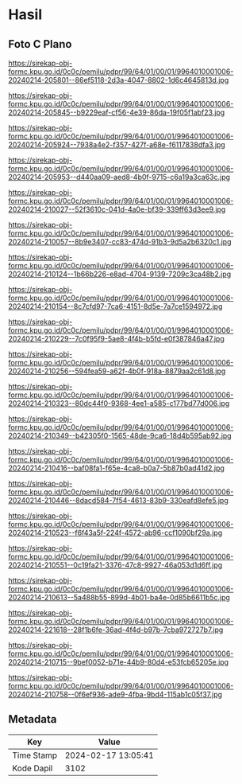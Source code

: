 # Hasil

## Foto C Plano

https://sirekap-obj-formc.kpu.go.id/0c0c/pemilu/pdpr/99/64/01/00/01/9964010001006-20240214-205801--86ef5118-2d3a-4047-8802-1d6c4645813d.jpg

https://sirekap-obj-formc.kpu.go.id/0c0c/pemilu/pdpr/99/64/01/00/01/9964010001006-20240214-205845--b9229eaf-cf56-4e39-86da-19f05f1abf23.jpg

https://sirekap-obj-formc.kpu.go.id/0c0c/pemilu/pdpr/99/64/01/00/01/9964010001006-20240214-205924--7938a4e2-f357-427f-a68e-f6117838dfa3.jpg

https://sirekap-obj-formc.kpu.go.id/0c0c/pemilu/pdpr/99/64/01/00/01/9964010001006-20240214-205953--d440aa09-aed8-4b0f-9715-c6a19a3ca63c.jpg

https://sirekap-obj-formc.kpu.go.id/0c0c/pemilu/pdpr/99/64/01/00/01/9964010001006-20240214-210027--52f3610c-041d-4a0e-bf39-339ff63d3ee9.jpg

https://sirekap-obj-formc.kpu.go.id/0c0c/pemilu/pdpr/99/64/01/00/01/9964010001006-20240214-210057--8b9e3407-cc83-474d-91b3-9d5a2b6320c1.jpg

https://sirekap-obj-formc.kpu.go.id/0c0c/pemilu/pdpr/99/64/01/00/01/9964010001006-20240214-210124--1b66b226-e8ad-4704-9139-7209c3ca48b2.jpg

https://sirekap-obj-formc.kpu.go.id/0c0c/pemilu/pdpr/99/64/01/00/01/9964010001006-20240214-210154--8c7cfd97-7ca6-4151-8d5e-7a7ce1594972.jpg

https://sirekap-obj-formc.kpu.go.id/0c0c/pemilu/pdpr/99/64/01/00/01/9964010001006-20240214-210229--7c0f95f9-5ae8-4f4b-b5fd-e0f387846a47.jpg

https://sirekap-obj-formc.kpu.go.id/0c0c/pemilu/pdpr/99/64/01/00/01/9964010001006-20240214-210256--594fea59-a62f-4b0f-918a-8879aa2c61d8.jpg

https://sirekap-obj-formc.kpu.go.id/0c0c/pemilu/pdpr/99/64/01/00/01/9964010001006-20240214-210323--80dc44f0-9368-4ee1-a585-c177bd77d006.jpg

https://sirekap-obj-formc.kpu.go.id/0c0c/pemilu/pdpr/99/64/01/00/01/9964010001006-20240214-210349--b42305f0-1565-48de-9ca6-18d4b595ab92.jpg

https://sirekap-obj-formc.kpu.go.id/0c0c/pemilu/pdpr/99/64/01/00/01/9964010001006-20240214-210416--baf08fa1-f65e-4ca8-b0a7-5b87b0ad41d2.jpg

https://sirekap-obj-formc.kpu.go.id/0c0c/pemilu/pdpr/99/64/01/00/01/9964010001006-20240214-210446--8dacd584-7f54-4613-83b9-330eafd8efe5.jpg

https://sirekap-obj-formc.kpu.go.id/0c0c/pemilu/pdpr/99/64/01/00/01/9964010001006-20240214-210523--f6f43a5f-224f-4572-ab96-ccf1090bf29a.jpg

https://sirekap-obj-formc.kpu.go.id/0c0c/pemilu/pdpr/99/64/01/00/01/9964010001006-20240214-210551--0c19fa21-3376-47c8-9927-46a053d1d6ff.jpg

https://sirekap-obj-formc.kpu.go.id/0c0c/pemilu/pdpr/99/64/01/00/01/9964010001006-20240214-210613--5a488b55-899d-4b01-ba4e-0d85b6611b5c.jpg

https://sirekap-obj-formc.kpu.go.id/0c0c/pemilu/pdpr/99/64/01/00/01/9964010001006-20240214-221618--28f1b6fe-36ad-4f4d-b97b-7cba972727b7.jpg

https://sirekap-obj-formc.kpu.go.id/0c0c/pemilu/pdpr/99/64/01/00/01/9964010001006-20240214-210715--9bef0052-b71e-44b9-80d4-e53fcb65205e.jpg

https://sirekap-obj-formc.kpu.go.id/0c0c/pemilu/pdpr/99/64/01/00/01/9964010001006-20240214-210758--0f6ef936-ade9-4fba-9bd4-115ab1c05f37.jpg


## Metadata

| Key        | Value               |
| ---------- | ------------------- |
| Time Stamp | 2024-02-17 13:05:41 |
| Kode Dapil | 3102                |



